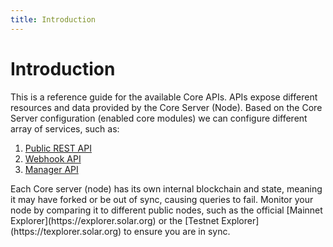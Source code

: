 ```yaml
---
title: Introduction
---
```


# Introduction

This is a reference guide for the available Core APIs. APIs expose different resources and data provided by the Core Server (Node). Based on the Core Server configuration (enabled core modules) we can configure different array of services, such as:

1. [Public REST API](/api/public-rest-api/getting-started)
2. [Webhook API](/api/webhook-api/getting-started)
3. [Manager API](/api/manager-api/getting-started)

<x-alert type="info">
Each Core server (node) has its own internal blockchain and state, meaning it may have forked or be out of sync, causing queries to fail. Monitor your node by comparing it to different public nodes, such as the official [Mainnet Explorer](https://explorer.solar.org) or the [Testnet Explorer](https://texplorer.solar.org) to ensure you are in sync.<br /><br />


</x-alert>
